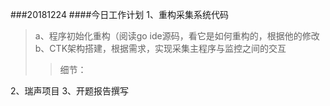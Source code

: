 ###20181224
####今日工作计划
1、重构采集系统代码
>a、程序初始化重构（阅读go ide源码，看它是如何重构的，根据他的修改
>b、CTK架构搭建，根据需求，实现采集主程序与监控之间的交互
>>细节：

2、瑞声项目
3、开题报告撰写